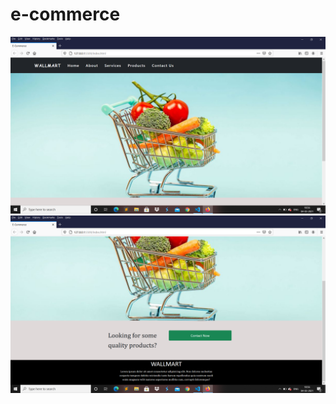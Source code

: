 # e-commerce

![alt text](https://github.com/nandinisahni/e-commerce/blob/main/Screenshot%20(395).png)
![alt text](https://github.com/nandinisahni/e-commerce/blob/main/Screenshot%20(396).png)
